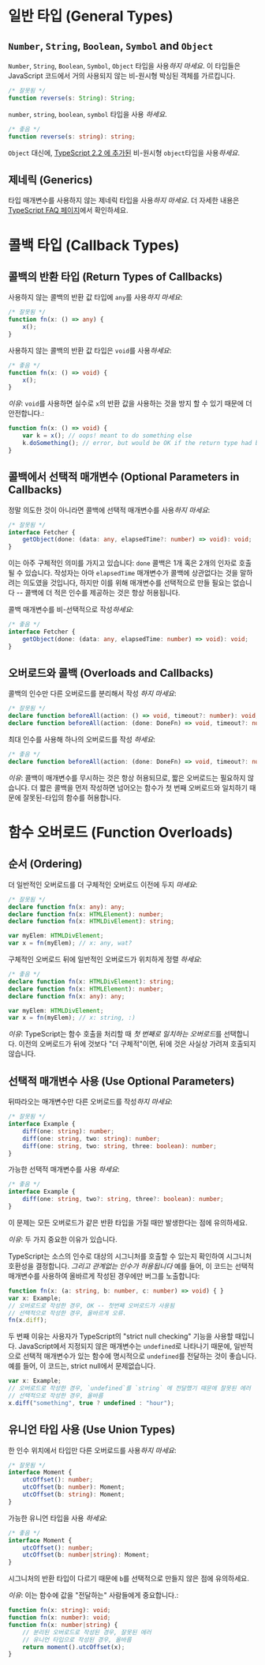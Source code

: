 # 일반 타입 (General Types)

## `Number`, `String`, `Boolean`, `Symbol` and `Object`

`Number`, `String`, `Boolean`, `Symbol`, `Object` 타입을 사용*하지 마세요*.
이 타입들은 JavaScript 코드에서 거의 사용되지 않는 비-원시형 박싱된 객체를 가르킵니다.

```ts
/* 잘못됨 */
function reverse(s: String): String;
```

`number`, `string`, `boolean`, `symbol` 타입을 사용 *하세요*.

```ts
/* 좋음 */
function reverse(s: string): string;
```

`Object` 대신에, [TypeScript 2.2 에 추가된](https://www.typescriptlang.org/docs/handbook/release-notes/typescript-2-2.html#object-type) 비-원시형 `object`타입을 사용*하세요*.

## 제네릭 (Generics)

타입 매개변수를 사용하지 않는 제네릭 타입을 사용*하지 마세요*. 더 자세한 내용은 [TypeScript FAQ 페이지](https://github.com/Microsoft/TypeScript/wiki/FAQ#why-doesnt-type-inference-work-on-this-interface-interface-foot---)에서 확인하세요.

<!-- TODO: More -->

# 콜백 타입 (Callback Types)

## 콜백의 반환 타입 (Return Types of Callbacks)

<!-- TODO: Reword; these examples make no sense in the context of a declaration file -->

사용하지 않는 콜백의 반환 값 타입에 `any`를 사용*하지 마세요*:

```ts
/* 잘못됨 */
function fn(x: () => any) {
    x();
}
```

사용하지 않는 콜백의 반환 값 타입은 `void`를 사용*하세요*:  

```ts
/* 좋음 */
function fn(x: () => void) {
    x();
}
```

*이유*: `void`를 사용하면 실수로 `x`의 반환 값을 사용하는 것을 방지 할 수 있기 때문에 더 안전합니다.:

```ts
function fn(x: () => void) {
    var k = x(); // oops! meant to do something else
    k.doSomething(); // error, but would be OK if the return type had been 'any'
}
```

## 콜백에서 선택적 매개변수 (Optional Parameters in Callbacks)

정말 의도한 것이 아니라면 콜백에 선택적 매개변수를 사용*하지 마세요*:

```ts
/* 잘못됨 */
interface Fetcher {
    getObject(done: (data: any, elapsedTime?: number) => void): void;
}
```

이는 아주 구체적인 의미를 가지고 있습니다: `done` 콜백은 1개 혹은 2개의 인자로 호출될 수 있습니다.
작성자는 아마 `elapsedTime` 매개변수가 콜백에 상관없다는 것을 말하려는 의도였을 것입니다,
  하지만 이를 위해 매개변수를 선택적으로 만들 필요는 없습니다 --
  콜백에 더 적은 인수를 제공하는 것은 항상 허용됩니다.

콜백 매개변수를 비-선택적으로 작성*하세요*:

```ts
/* 좋음 */
interface Fetcher {
    getObject(done: (data: any, elapsedTime: number) => void): void;
}
```

## 오버로드와 콜백 (Overloads and Callbacks)

콜백의 인수만 다른 오버로드를 분리해서 작성 *하지 마세요*:

```ts
/* 잘못됨 */
declare function beforeAll(action: () => void, timeout?: number): void;
declare function beforeAll(action: (done: DoneFn) => void, timeout?: number): void;
```

최대 인수를 사용해 하나의 오버로드를 작성 *하세요*:

```ts
/* 좋음 */
declare function beforeAll(action: (done: DoneFn) => void, timeout?: number): void;
```

*이유*: 콜백이 매개변수를 무시하는 것은 항상 허용되므로, 짧은 오버로드는 필요하지 않습니다.
더 짧은 콜백을 먼저 작성하면 넘어오는 함수가 첫 번째 오버로드와 일치하기 때문에 잘못된-타입의 함수를 허용합니다.

# 함수 오버로드 (Function Overloads)

## 순서 (Ordering)

더 일반적인 오버로드를 더 구체적인 오버로드 이전에 두지 *마세요*:

```ts
/* 잘못됨 */
declare function fn(x: any): any;
declare function fn(x: HTMLElement): number;
declare function fn(x: HTMLDivElement): string;

var myElem: HTMLDivElement;
var x = fn(myElem); // x: any, wat?
```

구체적인 오버로드 뒤에 일반적인 오버로드가 위치하게 정렬 *하세요*:

```ts
/* 좋음 */
declare function fn(x: HTMLDivElement): string;
declare function fn(x: HTMLElement): number;
declare function fn(x: any): any;

var myElem: HTMLDivElement;
var x = fn(myElem); // x: string, :)
```

*이유*: TypeScript는 함수 호출을 처리할 때 *첫 번째로 일치하는 오버로드*를 선택합니다.
이전의 오버로드가 뒤에 것보다 "더 구체적"이면, 뒤에 것은 사실상 가려져 호출되지 않습니다.

## 선택적 매개변수 사용 (Use Optional Parameters)

뒤따라오는 매개변수만 다른 오버로드를 작성*하지 마세요*:

```ts
/* 잘못됨 */
interface Example {
    diff(one: string): number;
    diff(one: string, two: string): number;
    diff(one: string, two: string, three: boolean): number;
}
```

가능한 선택적 매개변수를 사용 *하세요*:

```ts
/* 좋음 */
interface Example {
    diff(one: string, two?: string, three?: boolean): number;
}
```

이 문제는 모든 오버로드가 같은 반환 타입을 가질 때만 발생한다는 점에 유의하세요.

*이유*: 두 가지 중요한 이유가 있습니다.

TypeScript는 소스의 인수로 대상의 시그니처를 호출할 수 있는지 확인하여 시그니처 호환성을 결정합니다.
  *그리고 관계없는 인수가 허용됩니다*
예를 들어, 이 코드는 선택적 매개변수를 사용하여 올바르게 작성된 경우에만 버그를 노출합니다:

```ts
function fn(x: (a: string, b: number, c: number) => void) { }
var x: Example;
// 오버로드로 작성한 경우, OK -- 첫번째 오버로드가 사용됨
// 선택적으로 작성한 경우, 올바르게 오류.
fn(x.diff);
```

두 번째 이유는 사용자가 TypeScript의 "strict null checking" 기능을 사용할 때입니다.
JavaScript에서 지정되지 않은 매개변수는 `undefined`로 나타나기 때문에, 일반적으로 선택적 매개변수가 있는 함수에 명시적으로 `undefined`를 전달하는 것이 좋습니다.
예를 들어, 이 코드는, strict null에서 문제없습니다.

```ts
var x: Example;
// 오버로드로 작성한 경우, `undefined`를 `string` 에 전달했기 때문에 잘못된 에러
// 선택적으로 작성한 경우, 올바름
x.diff("something", true ? undefined : "hour");
```

## 유니언 타입 사용 (Use Union Types)

한 인수 위치에서 타입만 다른 오버로드를 사용*하지 마세요*:

```ts
/* 잘못됨 */
interface Moment {
    utcOffset(): number;
    utcOffset(b: number): Moment;
    utcOffset(b: string): Moment;
}
```

가능한 유니언 타입을 사용 *하세요*:

```ts
/* 좋음 */
interface Moment {
    utcOffset(): number;
    utcOffset(b: number|string): Moment;
}
```

시그니처의 반환 타입이 다르기 때문에 `b`를 선택적으로 만들지 않은 점에 유의하세요.

*이유*: 이는 함수에 값을 "전달하는" 사람들에게 중요합니다.:

```ts
function fn(x: string): void;
function fn(x: number): void;
function fn(x: number|string) {
    // 분리된 오버로드로 작성된 경우, 잘못된 에러
    // 유니언 타입으로 작성된 경우, 올바름
    return moment().utcOffset(x);
}
```
